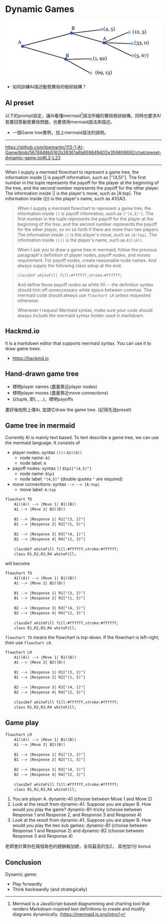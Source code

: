 # Dynamic Games

![](../img/game-tree.jpg)

  - 如何訓練AI描述動態賽局的樹狀結構？

## AI preset

以下的prompt設定，讓AI看懂mermaid[^1]語法所繪的賽局樹狀結構。同時也要求AI若要回答動態賽局問題，也要使用mermaid語法來描述。

  - 一個Game tree實例，加上mermaid語法的說明。

***

<https://github.com/tpemartin/113-1-AI-Game/blob/5678848b5162b38361a6b659849402e359806692/chat/preset-dynamic-game.txt#L2-L23>

***


When I supply a mermaid flowchart to represent a game tree, the information inside [] is payoff information, such as ["(4,5)"]. The first number in the tuple represents the payoff for the player at the beginning of the tree, and the second number represents the payoff for the other player. The information inside || is the player's move, such as |A:top|. The information inside (()) is the player's name, such as A1((A)).

> When I supply a mermaid flowchart to represent a game tree, the information inside `[]` is payoff information, such as `["(4,5)"]`. The first number in the tuple represents the payoff for the player at the beginning of the tree, and the second number represents the payoff for the other player, so on so forth if there are more than two players. The information inside `||` is the player's move, such as `|A:top|`. The information inside `(())` is the player's name, such as `A1((A))`.
>
> When I ask you to draw a game tree in mermaid, follow the previous paragraph's definition of player nodes, payoff nodes, and moves requirement. For payoff nodes, create reasonable node names. And always supply the following class setup at the end:
> ```
> classDef whiteFill fill:#ffffff,stroke:#ffffff;
> ```
> And define those payoff nodes as white fill -- the definition syntax should trim off unneccessary white space between commas. The mermaid code should always use `flowchart LR` unless requested otherwise.
> 
> Whenever I request Mermaid syntax, make sure your code should always include the mermaid syntax holder used in markdown. 
>

## Hackmd.io

It is a markdown editor that supports mermaid syntax. You can use it to draw game trees.

  - <https://hackmd.io>

## Hand-drawn game tree

  - 標明player names (盡量靠近player nodes)  
  - 標明player moves (盡量靠近move connections)  
  - 以tuple, 即(.., ..)，標明payoffs

畫好後拍照上傳Ai, 並請它draw the game tree. (記得先送preset)

## Game tree in mermaid

Currently AI is mainly text based. To text describe a game tree, we can use the mermaid language. It consists of 

  - player nodes: syntax `(())`
    `A1((A))`
    - node name: `A1`
    - node label: `A`
  - payoff nodes: syntax `[]`
    `B1p1["(4,5)"]`
    - node name: `B1p1`
    - node label: `"(4,5)"` (double quotes `"` are required)
  - move connections: syntax `-->`
    `--> |A:top|`
    - move label: `A:top`

```
flowchart TD
    A1((A)) --> |Move 1| B1((B))
    A1 --> |Move 2| B2((B))

    B1 --> |Response 1| R1["(3, 2)"]
    B1 --> |Response 2| R2["(1, 5)"]
    
    B2 --> |Response 3| R3["(4, 1)"]
    B2 --> |Response 4| R4["(2, 3)"]

    classDef whiteFill fill:#ffffff,stroke:#ffffff;
    class R1,R2,R3,R4 whiteFill;
```

will become

```mermaid
flowchart TD
    A1((A)) --> |Move 1| B1((B))
    A1 --> |Move 2| B2((B))

    B1 --> |Response 1| R1["(3, 2)"]
    B1 --> |Response 2| R2["(1, 5)"]
    
    B2 --> |Response 3| R3["(4, 1)"]
    B2 --> |Response 4| R4["(2, 3)"]

    classDef whiteFill fill:#ffffff,stroke:#ffffff;
    class R1,R2,R3,R4 whiteFill;
```

`flowchart TD` means the flowchart is top-down. If the flowchart is left-right, then use `flowchart LR`.

```mermaid
flowchart LR
    A1((A)) --> |Move 1| B1((B))
    A1 --> |Move 2| B2((B))

    B1 --> |Response 1| R1["(3, 2)"]
    B1 --> |Response 2| R2["(1, 5)"]
    
    B2 --> |Response 3| R3["(4, 1)"]
    B2 --> |Response 4| R4["(2, 3)"]

    classDef whiteFill fill:#ffffff,stroke:#ffffff;
    class R1,R2,R3,R4 whiteFill;
```

## Game play


```mermaid
flowchart LR
    A1((A)) --> |Move 1| B1((B))
    A1 --> |Move 2| B2((B))

    B1 --> |Response 1| R1["(3, 2)"]
    B1 --> |Response 2| R2["(1, 5)"]
    
    B2 --> |Response 3| R3["(4, 1)"]
    B2 --> |Response 4| R4["(2, 3)"]

    classDef whiteFill fill:#ffffff,stroke:#ffffff;
    class R1,R2,R3,R4 whiteFill;
```

  1. You are player A. dynamic-A1 (choose between Move 1 and Move 2)
  2. Look at the result from dynamic-A1. Suppose you are player B. How would you play the game? dynamic-B1-tricky (choose between Response 1 and Response 2, and Response 3 and Response 4)  
  3. Look at the result from dynamic-A1. Suppose you are player B. How would you play the two sub games: dynamic-B1 (choose between Response 1 and Response 2) and dynamic-B2 (choose between Response 3 and Response 4)

老師會計算你在兩個角色的總酬報加總，全班最高的加2， 其他加1分 bonus

## Conclusion

Dynamic game:

  - Play forwardly
  - Think backwardly (and strategically)


[^1]: Mermaid is a JavaScript-based diagramming and charting tool that renders Markdown-inspired text definitions to create and modify diagrams dynamically. (<https://mermaid.js.org/intro/>)